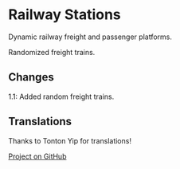 # Railway Stations


Dynamic railway freight and passenger platforms.

Randomized freight trains.

## Changes

1.1: Added random freight trains.

## Translations

Thanks to Tonton Yip for translations!

[Project on GitHub](https://github.com/jakobharder/anno-1800-jakobs-mods)
